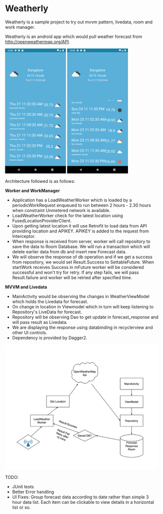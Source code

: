 # Weatherly
Weatherly is a sample project to try out mvvm pattern, livedata, room and work manager.

Weatherly is an android app which would pull weather forecast from http://openweathermap.org/API.

<img src="screenshots/Screenshot_1574275840.png" alt="drawing" width="200"/>  <img src="screenshots/Screenshot_1574275813.png" alt="drawing" width="200"/>


Architecture followed is as follows:

**Worker and WorkManager**
  * Application has a LoadWeatherWorker which is loaded by a periodicWorkRequest enqueued to run between 2 hours - 2.30 hours when constraint Unmetered network is available. 
  * LoadWeatherWorker check for the latest location using FusedLocationProviderClient. 
  * Upon getting latest location it will use Retrofit to load data from API providing location and APIKEY. APIKEY is added to the request from Interceptor. 
  * When response is received from server, worker will call repository to save the data to Room Database. We will run a transaction which will delete earlier data from db and insert new Forecast data. 
  * We will observe the response of db operation and if we get a success from repository, we would set Result.Success to SettableFuture. When startWork receives Success in mFuture worker will be considered successful and won't try for retry. If any step fails, we will pass Result.failure and worker will be retried after specified time.

**MVVM and Livedata**
  * MainActivity would be observing the changes in WeatherViewModel which holds the Livedata for forecast. 
  * On change in location in Viewmodel which in turn will keep listening to Repository's LiveData for forecast. 
  * Repository will be observing Dao to get update in forecast_response and will pass result as Livedata. 
  * We are displaying the response using databinding in recyclerview and other UI controls.
  * Dependency is provided by Dagger2.
  
<img src="/screenshots/work_model.png" width =800/>

TODO:

  * JUnit tests
  * Better Error handling 
  * UI Fixes: Group forecast data according to date rather than simple 3 hour data list. Each item can be clickable to view details in a horizontal list or so. 
  
